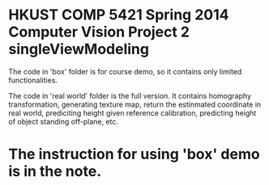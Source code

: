 HKUST COMP 5421 Spring 2014 Computer Vision Project 2
singleViewModeling
==========================================================================

The code in 'box' folder is for course demo, so it contains only limited functionalities. 

The code in 'real world' folder is the full version. It contains homography transformation, generating texture map, return the estinmated coordinate in real world, prediciting height given reference calibration, predicting height of object standing off-plane, etc.

The instruction for using 'box' demo is in the note.
==========================================================================
